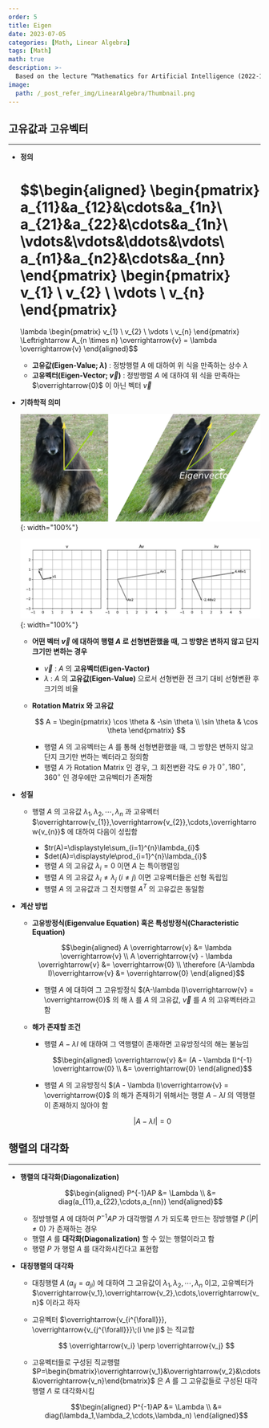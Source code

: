 ```yaml
---
order: 5
title: Eigen
date: 2023-07-05
categories: [Math, Linear Algebra]
tags: [Math]
math: true
description: >-
  Based on the lecture “Mathematics for Artificial Intelligence (2022-1)” by Prof. Yeo Jin Chung, Dept. of AI, Big Data & Management, College of Business Administration, Kookmin Univ.
image:
  path: /_post_refer_img/LinearAlgebra/Thumbnail.png
---
```


## 고유값과 고유벡터
-----

- **정의**

    $$\begin{aligned}
    \begin{pmatrix}
    a_{11}&a_{12}&\cdots&a_{1n}\\
    a_{21}&a_{22}&\cdots&a_{1n}\\
    \vdots&\vdots&\ddots&\vdots\\
    a_{n1}&a_{n2}&\cdots&a_{nn}
    \end{pmatrix}
    \begin{pmatrix}
    v_{1} \\ v_{2} \\ \vdots \\ v_{n}
    \end{pmatrix}
    =
    \lambda
    \begin{pmatrix}
    v_{1} \\ v_{2} \\ \vdots \\ v_{n}
    \end{pmatrix}
    \Leftrightarrow
    A_{n \times n} \overrightarrow{v} 
    = \lambda \overrightarrow{v}
    \end{aligned}$$

    - **고유값(Eigen-Value; $\lambda$)** : 정방행렬 $A$ 에 대하여 위 식을 만족하는 상수 $\lambda$
    - **고유벡터(Eigen-Vector; $\overrightarrow{v}$)** : 정방행렬 $A$ 에 대하여 위 식을 만족하는 $\overrightarrow{0}$ 이 아닌 벡터 $\overrightarrow{v}$

- **기하학적 의미**

    ![01](/_post_refer_img/LinearAlgebra/05-01.png){: width="100%"}

    ![02](/_post_refer_img/LinearAlgebra/05-02.jpg){: width="100%"}

    - **어떤 벡터 $\overrightarrow{v}$ 에 대하여 행렬 $A$ 로 선형변환했을 때, 그 방향은 변하지 않고 단지 크기만 변하는 경우**
        - $\overrightarrow{v}$ : $A$ 의 **고유벡터(Eigen-Vactor)**
        - $\lambda$ : $A$ 의 **고유값(Eigen-Value)** 으로서 선형변환 전 크기 대비 선형변환 후 크기의 비율

    - **Rotation Matrix 와 고유값**

        $$
        A
        = \begin{pmatrix} \cos \theta & -\sin \theta \\ \sin \theta & \cos \theta \end{pmatrix}
        $$

        - 행렬 $A$ 의 고유벡터는 $A$ 를 통해 선형변환했을 때, 그 방향은 변하지 않고 단지 크기만 변하는 벡터라고 정의함
        - 행렬 $A$ 가 Rotation Matrix 인 경우, 그 회전변환 각도 $\theta$ 가 $0^{\circ}, 180^{\circ}, 360^{\circ}$ 인 경우에만 고유벡터가 존재함

- **성질**
    - 행렬 $A$ 의 고유값 $\lambda_{1},\lambda_{2},\cdots,\lambda_{n}$ 과 고유벡터 $\overrightarrow{v_{1}},\overrightarrow{v_{2}},\cdots,\overrightarrow{v_{n}}$ 에 대하여 다음이 성립함

        - $tr(A)=\displaystyle\sum_{i=1}^{n}\lambda_{i}$
        - $det(A)=\displaystyle\prod_{i=1}^{n}\lambda_{i}$
        - 행렬 $A$ 의 고유값 $\lambda_{i}=0$ 이면 $A$ 는 특이행렬임
        - 행렬 $A$ 의 고유값 $\lambda_{i} \ne \lambda_{j}\;(i \ne j)$ 이면 고유벡터들은 선형 독립임
        - 행렬 $A$ 의 고유값과 그 전치행렬 $A^{T}$ 의 고유값은 동일함

- **계산 방법**
    - **고유방정식(Eigenvalue Equation) 혹은 특성방정식(Characteristic Equation)**

        $$\begin{aligned}
        A \overrightarrow{v} 
        &= \lambda \overrightarrow{v} \\
        A \overrightarrow{v} - \lambda \overrightarrow{v} 
        &= \overrightarrow{0} \\
        \therefore (A-\lambda I)\overrightarrow{v} 
        &= \overrightarrow{0}
        \end{aligned}$$

        - 행렬 $A$ 에 대하여 그 고유방정식 $(A-\lambda I)\overrightarrow{v} = \overrightarrow{0}$ 의 해 $\lambda$ 를 $A$ 의 고유값, $\overrightarrow{v}$ 를 $A$ 의 고유벡터라고 함

    - **해가 존재할 조건**
        - 행렬 $A - \lambda I$ 에 대하여 그 역행렬이 존재하면 고유방정식의 해는 불능임

            $$\begin{aligned}
            \overrightarrow{v}
            &= (A - \lambda I)^{-1} \overrightarrow{0} \\
            &= \overrightarrow{0}
            \end{aligned}$$
        
        - 행렬 $A$ 의 고유방정식 $(A - \lambda I)\overrightarrow{v} = \overrightarrow{0}$ 의 해가 존재하기 위해서는 행렬 $A - \lambda I$ 의 역행렬이 존재하지 않아야 함

            $$
            \left\lvert A - \lambda I \right\rvert = 0
            $$

## 행렬의 대각화
-----

- **행렬의 대각화(Diagonalization)**

    $$\begin{aligned}
    P^{-1}AP 
    &= \Lambda \\
    &= diag(a_{11},a_{22},\cdots,a_{nn})
    \end{aligned}$$

    - 정방행렬 $A$ 에 대하여 $P^{-1}AP$ 가 대각행렬 $\Lambda$ 가 되도록 만드는 정방행렬 $P\;(\vert P \vert \ne 0)$ 가 존재하는 경우
    - 행렬 $A$ 를 **대각화(Diagonalization)** 할 수 있는 행렬이라고 함
    - 행렬 $P$ 가 행렬 $A$ 를 대각화시킨다고 표현함

- **대칭행렬의 대각화**

    - 대칭행렬 $A\;(a_{ij}=a_{ji})$ 에 대하여 그 고유값이 $\lambda_1,\lambda_2,\cdots,\lambda_n$ 이고, 고유벡터가 $\overrightarrow{v_1},\overrightarrow{v_2},\cdots,\overrightarrow{v_n}$ 이라고 하자

    - 고유벡터 $\overrightarrow{v_{i^{\forall}}}, \overrightarrow{v_{j^{\forall}}}\;(i \ne j)$ 는 직교함

        $$
        \overrightarrow{v_i} \perp \overrightarrow{v_j}
        $$

    - 고유벡터들로 구성된 직교행렬 $P=\begin{bmatrix}\overrightarrow{v_1}&\overrightarrow{v_2}&\cdots&\overrightarrow{v_n}\end{bmatrix}$ 은 $A$ 를 그 고유값들로 구성된 대각행렬 $\Lambda$ 로 대각화시킴

        $$\begin{aligned}
        P^{-1}AP
        &= \Lambda \\
        &= diag(\lambda_1,\lambda_2,\cdots,\lambda_n)
        \end{aligned}$$